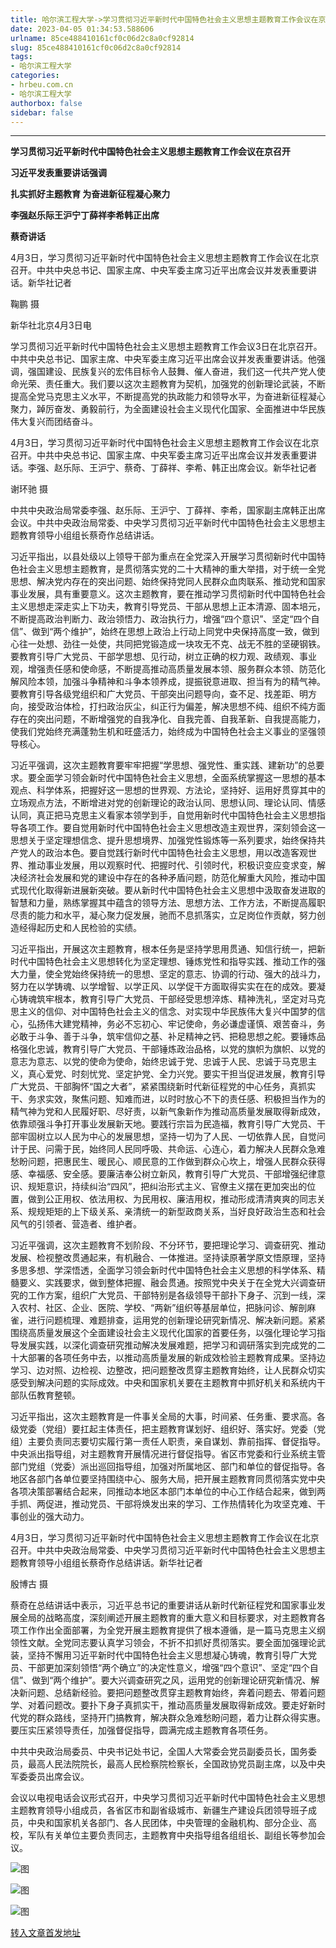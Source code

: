```yaml
---
title: 哈尔滨工程大学->学习贯彻习近平新时代中国特色社会主义思想主题教育工作会议在京召开 习近平发表重要讲话强调 扎实抓好主题教育 为奋进新征程凝心聚力 | hrbeu.com.cn
date: 2023-04-05 01:34:53.588606
urlname: 85ce488410161cf0c06d2c8a0cf92814
slug: 85ce488410161cf0c06d2c8a0cf92814
tags: 
- 哈尔滨工程大学
categories:
- hrbeu.com.cn
- 哈尔滨工程大学
authorbox: false
sidebar: false
---
```

** **

**学习贯彻习近平新时代中国特色社会主义思想主题教育工作会议在京召开**

**习近平发表重要讲话强调**

**扎实抓好主题教育 为奋进新征程凝心聚力**

**李强赵乐际王沪宁丁薛祥李希韩正出席**

**蔡奇讲话**

4月3日，学习贯彻习近平新时代中国特色社会主义思想主题教育工作会议在北京召开。中共中央总书记、国家主席、中央军委主席习近平出席会议并发表重要讲话。新华社记者


<!--more-->
鞠鹏 摄

新华社北京4月3日电

学习贯彻习近平新时代中国特色社会主义思想主题教育工作会议3日在北京召开。中共中央总书记、国家主席、中央军委主席习近平出席会议并发表重要讲话。他强调，强国建设、民族复兴的宏伟目标令人鼓舞、催人奋进，我们这一代共产党人使命光荣、责任重大。我们要以这次主题教育为契机，加强党的创新理论武装，不断提高全党马克思主义水平，不断提高党的执政能力和领导水平，为奋进新征程凝心聚力，踔厉奋发、勇毅前行，为全面建设社会主义现代化国家、全面推进中华民族伟大复兴而团结奋斗。

4月3日，学习贯彻习近平新时代中国特色社会主义思想主题教育工作会议在北京召开。中共中央总书记、国家主席、中央军委主席习近平出席会议并发表重要讲话。李强、赵乐际、王沪宁、蔡奇、丁薛祥、李希、韩正出席会议。新华社记者

谢环驰 摄

中共中央政治局常委李强、赵乐际、王沪宁、丁薛祥、李希，国家副主席韩正出席会议。中共中央政治局常委、中央学习贯彻习近平新时代中国特色社会主义思想主题教育领导小组组长蔡奇作总结讲话。

习近平指出，以县处级以上领导干部为重点在全党深入开展学习贯彻新时代中国特色社会主义思想主题教育，是贯彻落实党的二十大精神的重大举措，对于统一全党思想、解决党内存在的突出问题、始终保持党同人民群众血肉联系、推动党和国家事业发展，具有重要意义。这次主题教育，要在推动学习贯彻新时代中国特色社会主义思想走深走实上下功夫，教育引导党员、干部从思想上正本清源、固本培元，不断提高政治判断力、政治领悟力、政治执行力，增强“四个意识”、坚定“四个自信”、做到“两个维护”，始终在思想上政治上行动上同党中央保持高度一致，做到心往一处想、劲往一处使，共同把党锻造成一块攻无不克、战无不胜的坚硬钢铁。要教育引导广大党员、干部学思想、见行动，树立正确的权力观、政绩观、事业观，增强责任感和使命感，不断提高推动高质量发展本领、服务群众本领、防范化解风险本领，加强斗争精神和斗争本领养成，提振锐意进取、担当有为的精气神。要教育引导各级党组织和广大党员、干部突出问题导向，查不足、找差距、明方向，接受政治体检，打扫政治灰尘，纠正行为偏差，解决思想不纯、组织不纯方面存在的突出问题，不断增强党的自我净化、自我完善、自我革新、自我提高能力，使我们党始终充满蓬勃生机和旺盛活力，始终成为中国特色社会主义事业的坚强领导核心。

习近平强调，这次主题教育要牢牢把握“学思想、强党性、重实践、建新功”的总要求。要全面学习领会新时代中国特色社会主义思想，全面系统掌握这一思想的基本观点、科学体系，把握好这一思想的世界观、方法论，坚持好、运用好贯穿其中的立场观点方法，不断增进对党的创新理论的政治认同、思想认同、理论认同、情感认同，真正把马克思主义看家本领学到手，自觉用新时代中国特色社会主义思想指导各项工作。要自觉用新时代中国特色社会主义思想改造主观世界，深刻领会这一思想关于坚定理想信念、提升思想境界、加强党性锻炼等一系列要求，始终保持共产党人的政治本色。要自觉践行新时代中国特色社会主义思想，用以改造客观世界、推动事业发展，用以观察时代、把握时代、引领时代，积极识变应变求变，解决经济社会发展和党的建设中存在的各种矛盾问题，防范化解重大风险，推动中国式现代化取得新进展新突破。要从新时代中国特色社会主义思想中汲取奋发进取的智慧和力量，熟练掌握其中蕴含的领导方法、思想方法、工作方法，不断提高履职尽责的能力和水平，凝心聚力促发展，驰而不息抓落实，立足岗位作贡献，努力创造经得起历史和人民检验的实绩。

习近平指出，开展这次主题教育，根本任务是坚持学思用贯通、知信行统一，把新时代中国特色社会主义思想转化为坚定理想、锤炼党性和指导实践、推动工作的强大力量，使全党始终保持统一的思想、坚定的意志、协调的行动、强大的战斗力，努力在以学铸魂、以学增智、以学正风、以学促干方面取得实实在在的成效。要凝心铸魂筑牢根本，教育引导广大党员、干部经受思想淬炼、精神洗礼，坚定对马克思主义的信仰、对中国特色社会主义的信念、对实现中华民族伟大复兴中国梦的信心，弘扬伟大建党精神，务必不忘初心、牢记使命，务必谦虚谨慎、艰苦奋斗，务必敢于斗争、善于斗争，筑牢信仰之基、补足精神之钙、把稳思想之舵。要锤炼品格强化忠诚，教育引导广大党员、干部锤炼政治品格，以党的旗帜为旗帜、以党的意志为意志、以党的使命为使命，始终忠诚于党、忠诚于人民、忠诚于马克思主义，真心爱党、时刻忧党、坚定护党、全力兴党。要实干担当促进发展，教育引导广大党员、干部胸怀“国之大者”，紧紧围绕新时代新征程党的中心任务，真抓实干、务求实效，聚焦问题、知难而进，以时时放心不下的责任感、积极担当作为的精气神为党和人民履好职、尽好责，以新气象新作为推动高质量发展取得新成效，依靠顽强斗争打开事业发展新天地。要践行宗旨为民造福，教育引导广大党员、干部牢固树立以人民为中心的发展思想，坚持一切为了人民、一切依靠人民，自觉问计于民、问需于民，始终同人民同呼吸、共命运、心连心，着力解决人民群众急难愁盼问题，把惠民生、暖民心、顺民意的工作做到群众心坎上，增强人民群众获得感、幸福感、安全感。要廉洁奉公树立新风，教育引导广大党员、干部增强纪律意识、规矩意识，持续纠治“四风”，把纠治形式主义、官僚主义摆在更加突出的位置，做到公正用权、依法用权、为民用权、廉洁用权，推动形成清清爽爽的同志关系、规规矩矩的上下级关系、亲清统一的新型政商关系，当好良好政治生态和社会风气的引领者、营造者、维护者。

习近平强调，这次主题教育不划阶段、不分环节，要把理论学习、调查研究、推动发展、检视整改贯通起来，有机融合、一体推进。坚持读原著学原文悟原理，坚持多思多想、学深悟透，全面学习领会新时代中国特色社会主义思想的科学体系、精髓要义、实践要求，做到整体把握、融会贯通。按照党中央关于在全党大兴调查研究的工作方案，组织广大党员、干部特别是各级领导干部扑下身子、沉到一线，深入农村、社区、企业、医院、学校、“两新”组织等基层单位，把脉问诊、解剖麻雀，进行问题梳理、难题排查，运用党的创新理论研究新情况、解决新问题。紧紧围绕高质量发展这个全面建设社会主义现代化国家的首要任务，以强化理论学习指导发展实践，以深化调查研究推动解决发展难题，把学习和调研落实到完成党的二十大部署的各项任务中去，以推动高质量发展的新成效检验主题教育成果。坚持边学习、边对照、边检视、边整改，把问题整改贯穿主题教育始终，让人民群众切实感受到解决问题的实际成效。中央和国家机关要在主题教育中抓好机关和系统内干部队伍教育整顿。

习近平指出，这次主题教育是一件事关全局的大事，时间紧、任务重、要求高。各级党委（党组）要扛起主体责任，把主题教育谋划好、组织好、落实好。党委（党组）主要负责同志要切实履行第一责任人职责，亲自谋划、靠前指挥、督促指导。中央派出指导组，对主题教育开展情况进行督促指导。省区市党委和行业系统主管部门党组（党委）派出巡回指导组，加强对所属地区、部门和单位的督促指导。各地区各部门各单位要坚持围绕中心、服务大局，把开展主题教育同贯彻落实党中央各项决策部署结合起来，同推动本地区本部门本单位的中心工作结合起来，做到两手抓、两促进，推动党员、干部将焕发出来的学习、工作热情转化为攻坚克难、干事创业的强大动力。

4月3日，学习贯彻习近平新时代中国特色社会主义思想主题教育工作会议在北京召开。中共中央政治局常委、中央学习贯彻习近平新时代中国特色社会主义思想主题教育领导小组组长蔡奇作总结讲话。新华社记者

殷博古 摄

蔡奇在总结讲话中表示，习近平总书记的重要讲话从新时代新征程党和国家事业发展全局的战略高度，深刻阐述开展主题教育的重大意义和目标要求，对主题教育各项工作作出全面部署，为全党开展主题教育提供了根本遵循，是一篇马克思主义纲领性文献。全党同志要认真学习领会，不折不扣抓好贯彻落实。要全面加强理论武装，坚持不懈用习近平新时代中国特色社会主义思想凝心铸魂，教育引导广大党员、干部更加深刻领悟“两个确立”的决定性意义，增强“四个意识”、坚定“四个自信”、做到“两个维护”。要大兴调查研究之风，运用党的创新理论研究新情况、解决新问题、总结新经验。要把问题整改贯穿主题教育始终，奔着问题去、带着问题学、对着问题改。要扑下身子真抓实干，推动高质量发展取得新成效。要走好新时代党的群众路线，坚持开门搞教育，解决群众急难愁盼问题，着力让群众得实惠。要压实压紧领导责任，加强督促指导，圆满完成主题教育各项任务。

中共中央政治局委员、中央书记处书记，全国人大常委会党员副委员长，国务委员，最高人民法院院长，最高人民检察院检察长，全国政协党员副主席，以及中央军委委员出席会议。

会议以电视电话会议形式召开，中央学习贯彻习近平新时代中国特色社会主义思想主题教育领导小组成员，各省区市和副省级城市、新疆生产建设兵团领导班子成员，中央和国家机关各部门、各人民团体，中央管理的金融机构、部分企业、高校，军队有关单位主要负责同志，主题教育中央指导组各组组长、副组长等参加会议。

![图](http://gongxue.cn/__local/8/56/95/86DF364932B29C172D7473C8061_DFF13F4A_14D40.jpeg)

![图](http://gongxue.cn/__local/C/C2/8A/B84F44A5FC80C3AEC02A27DB8B0_DC892AA3_17DCF.jpg)

![图](http://gongxue.cn/__local/7/9E/76/A7283FC924BE3D4EBAA2B36A494_B2D85D7E_F2CC.jpg)

[转入文章首发地址](http://gongxue.cn/info/1141/75128.htm)